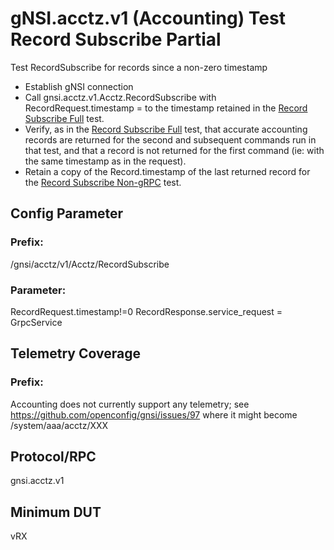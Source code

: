 # gNSI.acctz.v1 (Accounting) Test Record Subscribe Partial

Test RecordSubscribe for records since a non-zero timestamp

- Establish gNSI connection
- Call gnsi.acctz.v1.Acctz.RecordSubscribe with RecordRequest.timestamp = to the timestamp retained in the [Record Subscribe Full](../RecordSubscribeFull) test.
- Verify, as in the [Record Subscribe Full](../RecordSubscribeFull) test, that accurate accounting records are returned for the second and subsequent commands run in that test, and that a record is not returned for the first command (ie: with the same timestamp as in the request).
- Retain a copy of the Record.timestamp of the last returned record for the [Record Subscribe Non-gRPC](../RecordSubscribeNongrpc) test.

## Config Parameter
### Prefix:
/gnsi/acctz/v1/Acctz/RecordSubscribe

### Parameter:
RecordRequest.timestamp!=0
RecordResponse.service_request = GrpcService

## Telemetry Coverage
### Prefix:
Accounting does not currently support any telemetry; see https://github.com/openconfig/gnsi/issues/97 where it might become /system/aaa/acctz/XXX

## Protocol/RPC
gnsi.acctz.v1

## Minimum DUT
vRX

